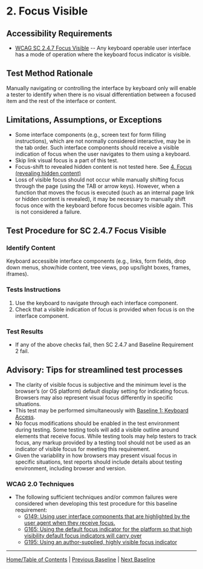 # 2. Focus Visible

Accessibility Requirements
--------------------------
-   [WCAG SC 2.4.7 Focus Visible](https://www.w3.org/TR/UNDERSTANDING-WCAG20/navigation-mechanisms-focus-visible.html) -- Any keyboard operable user interface has a mode of operation where the keyboard focus indicator is visible.

Test Method Rationale
---------------------
Manually navigating or controlling the interface by keyboard only will enable a tester to identify when there is no visual differentiation between a focused item and the rest of the interface or content.

Limitations, Assumptions, or Exceptions
---------------------------------------
-   Some interface components (e.g., screen text for form filling instructions), which are not normally considered interactive, may be in the tab order. Such interface components should receive a visible indication of focus when the user navigates to them using a keyboard.
-   Skip link visual focus is a part of this test.
-   Focus-shift to revealed hidden content is not tested here. See [4. Focus (revealing hidden content)](https://github.com/Section508Coordinators/ICTTestingBaseline/blob/master/docs/04FocusHidden)
-   Loss of visible focus should not occur while manually shifting focus through the page (using the TAB or arrow keys). However, when a function that moves the focus is executed (such as an internal page link or hidden content is revealed), it may be necessary to manually shift focus once with the keyboard before focus becomes visible again. This is not considered a failure.

Test Procedure for SC 2.4.7 Focus Visible
-----------------------------------------

### Identify Content

Keyboard accessible interface components (e.g., links, form fields, drop down menus, show/hide content, tree views, pop ups/light boxes, frames, iframes).

### Tests Instructions
1.  Use the keyboard to navigate through each interface component.
2.  Check that a visible indication of focus is provided when focus is on the interface component.

### Test Results
-   If any of the above checks fail, then SC 2.4.7 and Baseline Requirement 2 fail.

Advisory: Tips for streamlined test processes
---------------------------------------------
-   The clarity of visible focus is subjective and the minimum level is the browser’s (or OS platform) default display setting for indicating focus. Browsers may also represent visual focus differently in specific situations.
-   This test may be performed simultaneously with [Baseline 1: Keyboard Access](https://github.com/Section508Coordinators/ICTTestingBaseline/blob/master/docs/01Keyboard).
-   No focus modifications should be enabled in the test environment during testing. Some testing tools will add a visible outline around elements that receive focus. While testing tools may help testers to track focus, any markup provided by a testing tool should not be used as an indicator of visible focus for meeting this requirement.
-   Given the variability in how browsers may present visual focus in specific situations, test reports should include details about testing environment, including browser and version.

### WCAG 2.0 Techniques
-   The following sufficient techniques and/or common failures were considered when developing this test procedure for this baseline requirement:
    -   [G149: Using user interface components that are highlighted by the user agent when they receive focus.](http://www.w3.org/TR/WCAG20-TECHS/G149.html)
    -   [G165: Using the default focus indicator for the platform so that high visibility default focus indicators will carry over](https://www.w3.org/TR/WCAG20-TECHS/G165.html)
    -   [G195: Using an author-supplied, highly visible focus indicator](https://www.w3.org/TR/WCAG20-TECHS/G195.html)

----------------------------------------
[Home/Table of Contents](index.md) | [Previous Baseline](01Keyboard.md) | [Next Baseline](03FocusOrder.md)
